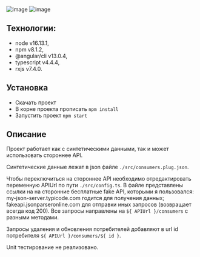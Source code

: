 ![image](https://user-images.githubusercontent.com/56305535/169024475-e346a8a6-6621-42b4-9c69-7c0fd5c64076.png)
![image](https://user-images.githubusercontent.com/56305535/169024511-2923f5bf-7230-43c4-b165-ac48918dcdf8.png)


## Технологии: 
- node v16.13.1, 
- npm v8.1.2, 
- @angular/cli v13.0.4, 
- typescript v4.4.4, 
- rxjs v7.4.0.

## Установка
- Скачать проект
- В корне проекта прописать ```npm install ```
- Запустить проект ```npm start``` 

## Описание

Проект работает как с синтетическими данными, так и может использовать стороннее API.

Синтетические данные лежат в json файле `./src/consumers.plug.json`.

Чтобы переключиться на стороннее API необходимо отредактировать переменную APIUrl по пути ```./src/config.ts```. В файле представлены ссылки на на сторонние бесплатные fake API, которыми я пользовался: my-json-server.typicode.com годится для получения данных; fakeapi.jsonparseronline.com для отправки иных запросов (возвращает всегда код 200). 
Все запросы направлены на `${ APIUrl }/consumers` с разными методами.

Запросы удаления и обновления потребителей добавляют в url id потребителя `${ APIUrl }/consumers/${ id }`.

Unit тестирование не реализовано.
